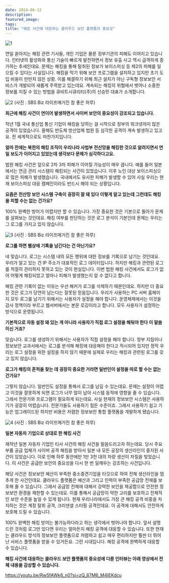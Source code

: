 ```yaml
---
date: 2024-06-12
description: 
featured_image: 
tags: 
title: "해킹 사건에 대응하는 클라우드 보안 플랫폼의 중요성"
---
```


![1](https://github.com/user-attachments/assets/a45786f4-7710-4c5e-9a29-b340bb299586)

연일 쏟아지는 해킹 관련 기사들, 개인 기업은 물론 정부기관의 피해도 이어지고 있습니다. 인터넷의 활성화와 통신 기술이 빠르게 발전하면서 정보 유출 사고 역시 급격하게 증가하는 추세인데요. 문제는 해킹을 통해 탈취된 정보가 보이스피싱 등 제2의 피해를 일으킬 수 있다는 사실입니다. 해킹을 막기 위해 보안 프로그램을 설치하고 있지만 초기 도입 비용이 만만치 않은 상황. 이를 해결하기 위해 최근 설치가 아닌 구독형 정보보안 서비스가 개발되어 새롭게 주목받고 있는데요. 계속되는 해킹의 위협에서 벗어나 소중한 정보를 지킬 수 있는 방법을 큐비트시큐리티(주)의 신승민 대표가 소개합니다.

![2](https://github.com/user-attachments/assets/c13ea992-5559-4b20-a78a-ce57a004ac91)
(사진 : SBS Biz 라이프매거진 참 좋은 하루)

**최근에 해킹 사건이 연이어 발생하면서 사이버 보안의 중요성이 강조되고 있습니다.**

작년 1월 국내 통신업 통신 기업이 해킹을 당하는 걸 시작으로 정부의 워크넷까지 많은 공격이 있었습니다. 올해도 반도체 방산업체 법원 등 심각한 공격이 계속 발생하고 있고요. 전 세계적으로도 마찬가지입니다.



**얼마 전에는 북한의 해킹 조직이 우리나라 사법부 전산망을 해킹한 것으로 알려지면서 연일 보도가 이어지고 있었는데 생각보다 문제가 심각하다고요.**

법원 해킹 사건은 앞으로 2차 3차 피해가 이어질 가능성이 매우 큽니다. 예를 들어 일본에서는 연금 관리 시스템이 해킹되는 사건이 있었습니다. 이후 노인 대상 보이스피싱으로 많은 피해가 발생했습니다. 국내에서도 유사한 피해가 발생할 수 있어 사실 우리는 현재 보이스피싱 대응 캠페인이라도 반드시 해야 되는 상황입니다.



**요즘은 전산망 보안 시스템 구축이 굉장히 잘 돼 있다 이렇게 알고 있는데 그런데도 해킹을 피할 수는 없는 건가요?**

100% 완벽한 방어가 어렵지만 할 수 있습니다. 가장 중요한 것은 기본으로 돌아가 문제를 살펴보는 것인데요. 해킹 여부를 판단하는 것은 로그 분석이 기본인데 문제는 우리는 그 로그를 가지고 있지 않습니다.

![3](https://github.com/user-attachments/assets/4a8512b1-e662-472f-abbd-662a026379fb)
(사진 : SBS Biz 라이프매거진 참 좋은 하루)



**로그를 하면 웹상에 기록을 남긴다는 건 아닌가요?**

네 맞습니다. 로그는 시스템 내의 모든 행위에 대한 정보를 기록으로 남기는 것인데요. 우리가 알고 있는 건 IP 주소가 대표적인 로그 데이터입니다. 하지만 해킹과 관련된 로그를 적절히 관리하지 못하고 있는 것이 현실입니다. 이번 법원 해킹 사건에서도 로그가 없어 어떻게 해킹되었고 얼마나 피해가 발생했는지 알 수 없다고 합니다.

해킹 관련 기록이 없는 이유는 우선 해커가 로그를 삭제하기 때문인데요. 하지만 더 중요한 것은 로그가 당연히 남는다는 잘못된 믿음입니다. 우리가 사용하는 PC 서버 홈페이지 모두 로그를 남기기 위해서는 사용자가 설정을 해야 합니다. 운영체제에서는 이것을 감사 정책이라 부르고 웹서버에서는 본문 로깅이라고 합니다. 모두 사용자가 설정하는 방식으로 운영됩니다.



**기본적으로 자동 설정 돼 있는 게 아니라 사용자가 직접 로그 설정을 해둬야 한다 이 말씀이신 거죠?**

맞습니다. 로그를 생성하기 위해서는 사용자가 직접 설정을 해야 합니다. 정부 지침이나 정보보안 교과서에서는 로그를 분석해 해킹에 대응해야 한다고 적시되어 있지만 정작 우리는 로그 설정을 위한 설정을 하지 않기 때문에 실제로 우리는 해킹과 관련된 로그를 갖고 있지 않습니다.

 

**로그가 해킹의 흔적을 찾는 데 굉장히 중요한 거라면 일반인이 설정을 따로 할 수는 없는 건가요?**

그렇지 않습니다. 일반인도 설정을 통해서 로그를 남길 수 있는데요. 문제는 설정이 어렵고 이것을 잘못하게 되면 로그가 너무 많이 남아 시스템 동작에 영향을 줄 수 있습니다. 그래서 전문가와 프로그램이 필요하게 되는데요. 사실 현재의 정보보안 시스템은 사용하기가 굉장히 어렵습니다. 전문가들도 사용하기 힘든 수준이죠. 그래서 사용하기 쉽고 기능은 업그레이드된 하지만 비용은 저렴한 정보보안 통합 플랫폼을 개발하게 됐습니다.

![4](https://github.com/user-attachments/assets/d3e1c018-185e-4439-9d22-cf0c29e7e98a)
(사진 : SBS Biz 라이프매거진 참 좋은 하루)



**일본 자동차 기업으로 상대로 한 해킹 사건**

재작년 일본 자동차 기업인 티사 사건의 해킹 사건을 말씀드리고자 하는데요. 당시 주요 부품 공급 업체가 사이버 공격 해킹을 받아서 일본 내 모든 공장의 생산라인이 중지된 사건이 있었습니다. 이로 인해 하루 동안에만 1만 3천 대의 차량 생산이 차질을 빚었습니다. 이 사건은 공급만 보안의 중요성을 다시 한 번 일깨우는 강조하는 사건입니다.

해당 사건은 정보보안 예산이 부족한 중소중견기업을 타깃으로 하여 전체 생산라인을 멈추게 한 사건인데요. 클라우드 플랫폼은 예산과 그리고 인력이 부족한 공급망 전체를 보호해 줄 수 있습니다. 그래서 공급망 전체에 대해서 강력한 보안을 제공함으로 안전한 정보보안 환경을 제한할 수 있는데요. 이를 통해서 공급망이 약한 고리를 보호하고 전체적인 보안 수준을 높일 수 있게 됩니다. 현재 우리나라에서도 가장 큰 해킹 공격 비중을 차지하는 것은 계정 탈취 공격, 크리덴셜 스터핑 공격인데요. 이 공격에 대해서도 안전하게 보호해 드릴 수 있습니다.

100% 완벽한 해킹 방어는 불가능하다라고 하는 생각에서 벗어나야 합니다. 앞서 설명드린 것처럼 로그만 있다면 우리는 얼마든지 해킹 공격에 대응할 수 있습니다. 또한 현재는 클라우드 방식의 정보보안 플랫폼으로 저렴하고 쉽고 매우 편리하지만 훨씬 더 뛰어난 서비스 플랫폼을 받을 수 있거든요. 그런 시대입니다. 해킹 공격에 완벽하게 대응할 수 있습니다.



**해킹 사건에 대응하는 클라우드 보안 플랫폼의 중요성에 다룬 인터뷰는 아래 영상에서 전체 내용을 감상할 수 있습니다.**

https://youtu.be/Rw5fAWk6_n0?si=zQ_87M6_M4IEKdcu 
